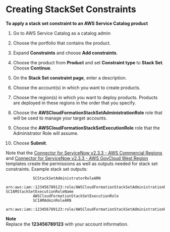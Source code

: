 # Creating StackSet Constraints<a name="stackset-constraints"></a>

**To apply a stack set constraint to an AWS Service Catalog product**

1. Go to AWS Service Catalog as a catalog admin

1. Choose the portfolio that contains the product\.

1. Expand **Constraints** and choose **Add constraints**\.

1. Choose the product from **Product** and set **Constraint type** to **Stack Set**\. Choose **Continue**\.

1. On the **Stack Set constraint page**, enter a description\.

1. Choose the account\(s\) in which you want to create products\.

1. Choose the region\(s\) in which you want to deploy products\. Products are deployed in these regions in the order that you specify\.

1. Choose the **AWSCloudFormationStackSetAdministrationRole** role that will be used to manage your target accounts\.

1. Choose the **AWSCloudFormationStackSetExecutionRole** role that the Administrator Role will assume\.

1. Choose **Submit**\.

Note that the [Connector for ServiceNow v2\.3\.3 \- AWS Commercial Regions](https://servicecatalogconnector.s3.amazonaws.com/SC_ConnectorForServiceNowv2.3.3+-AWS_Configurations_final.json) and [Connector for ServiceNow v2\.3\.3 \- AWS GovCloud West Region](https://servicecatalogconnector.s3.amazonaws.com/SC_ConnectorForServiceNowv2.3.3+-AWS_Configurations_GovCloud_final.json) templates create the permissions as well as outputs needed for stack set constraints\. Example stack set outputs: 

```
            SCStackSetAdministratorRoleARN 
            arn:aws:iam::123456789123:role/AWSCloudFormationStackSetAdministrationRole SCIAMStackSetExecutionRoleName 
            AWSCloudFormationStackSetExecutionRole  
            SCIAMAdminRoleARN 
            arn:aws:iam::123456789123:role/AWSCloudFormationStackSetAdministrationRole
```

**Note**  
Replace the **123456789123** with your account information\.